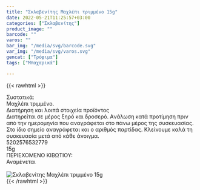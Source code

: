 ```yaml
---
title: "Σκλαβενίτης Μαχλέπι τριμμένο 15g"
date: 2022-05-21T11:25:57+03:00
categories: ["Σκλαβενίτης"]
product_image: ""
barcode: ""
varos: ""
bar_img: "/media/svg/barcode.svg"
var_img: "/media/svg/varos.svg"
gencat: ["Τρόφιμα"]
tags: ["Μπαχαρικά"]

---
```

{{< rawhtml >}}

<div class="sload546"><div class="product"><div id="sistatika">Συστατικά:</div><div class="alltext">Μαχλέπι τριμμένο.</div><div id="loipa">Διατήρηση και λοιπά στοιχεία προϊόντος</div><div class="alltext">Διατηρείται σε μέρος ξηρό και δροσερό. Aνάλωση κατά προτίμηση πριν από την ημερομηνία που αναγράφεται στο πάνω μέρος της συσκευασίας. Στο ίδιο σημείο αναγράφεται και ο αριθμός παρτίδας. Κλείνουμε καλά τη συσκευασία μετά από κάθε άνοιγμα.</div><div id="barcode"><div id="barimage1"></div><span id="bartext">5202576532779</span></div><div id="varos"><div id="varosimage1"></div><span id="varostext">15g</span></div><div id="kivotio">ΠΕΡΙΕΧΟΜΕΝΟ ΚΙΒΩΤΙΟΥ:<br>Αναμένεται</div><br><div class="pimg"><img alt="Σκλαβενίτης Μαχλέπι τριμμένο 15g" title="Σκλαβενίτης Μαχλέπι τριμμένο 15g" src="/media/images/sklavenitis-maxlepi-trimmeno-15g.jpg"></div></div></div>
{{< /rawhtml >}}


